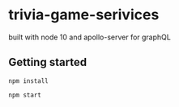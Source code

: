 # trivia-game-serivices

built with node 10 and apollo-server for graphQL

## Getting started

`npm install`

`npm start`
